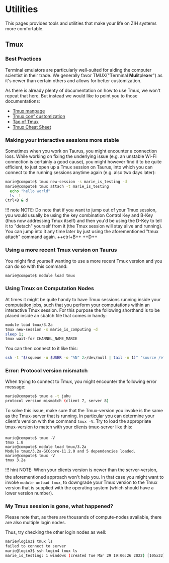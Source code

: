 # Utilities

This pages provides tools and utilities that make your life on ZIH systems more comfortable.

## Tmux

### Best Practices

Terminal emulators are particularly well-suited for aiding the computer scientist in their trade. We generally favor TMUX("**T**erminal **Mu**litple**x**er") as it's newer than certain others and allows for better customization.

As there is already plenty of documentation on how to use Tmux,
we won't repeat that here.
But instead we would like to point you to those documentations:

* [Tmux manpage](https://manpages.org/tmux)
* [Tmux.conf customization](https://tmuxguide.readthedocs.io/en/latest/tmux/tmux.html#tmux-conf)
* [Tao of Tmux](https://tao-of-tmux.readthedocs.io/en/latest/)
* [Tmux Cheat Sheet](https://tmuxcheatsheet.com/)

### Making your interactive sessions more stable

Sometimes when you work on Taurus, you might encounter a connection loss.
While working on fixing the underlying issue
(e.g. an unstable Wi-Fi connection is certainly a good cause),
you might however find it to be quite efficient,
to just open up a Tmux session on Taurus,
into which you can connect to the running sessions anytime again
(e.g. also two days later):

``` bash
marie@compute$ tmux new-session -s marie_is_testing -d
marie@compute$ tmux attach -t marie_is_testing
  echo "hello world"
  ls -l
Ctrl+B & d
```

!!! note NOTE: Do note that if you want to jump out of your Tmux session,
you would usually be using the key combination
Control Key and B-Key (thus now addressing Tmux itself)
and then you'd be using the D-Key to tell it to "detach" yourself from it
(the Tmux session will stay alive and running).
You can jump into it any time later by just using the aforementioned "tmux attach" command again.
++ctrl+B++  ++D++

### Using a more recent Tmux version on Taurus

You might find yourself wanting to use a more recent Tmux version
and you can do so with this command:
``` bash
marie@compute$ module load tmux
```

### Using Tmux on Computation Nodes

At times it might be quite handy to have Tmux sessions running inside your computation jobs,
such that you perform your computations within an interactive Tmux session.
For this purpose the following shorthand is to be placed inside an sbatch file that comes in handy:

``` bash
module load tmux/3.2a
tmux new-session -s marie_is_computing -d
sleep 1;
tmux wait-for CHANNEL_NAME_MARIE
```

You can then connect to it like this:

``` bash
ssh -t "$(squeue -u $USER -o "%N" 2>/dev/null | tail -n 1)" "source /etc/profile.d/10_modules.sh; module load tmux/3.2a; tmux attach"
```

### Error: Protocol version mismatch

When trying to connect to Tmux, you might encounter the following error message:

``` bash
marie@compute$ tmux a -t juhu
protocol version mismatch (client 7, server 8)
```

To solve this issue, make sure that the Tmux-version you invoke
is the same as the Tmux-server that is running.
In particular you can determine your client's version with the command `tmux -V`.
Try to load the appropriate tmux-version to match with your clients tmux-server like this:
```
marie@compute$ tmux -V
tmux 1.8
marie@compute$ module load tmux/3.2a
Module tmux/3.2a-GCCcore-11.2.0 and 5 dependencies loaded.
marie@compute$ tmux -V
tmux 3.2a
```

!!! hint NOTE: When your clients version is newer than the server-version,
the aforementioned approach won't help you.
In that case you might want to invoke `module unload tmux`,
to downgrade your Tmux version to the Tmux version that is supplied with the operating system
(which should have a lower version number).


### My Tmux session is gone, what happened?

Please note that, as there are thousands of compute-nodes available,
there are also multiple login nodes.

Thus, try checking the other login nodes as well:

``` bash
marie@login3$ tmux ls
failed to connect to server
marie@login3$ ssh login4 tmux ls
marie_is_testing: 1 windows (created Tue Mar 29 19:06:26 2022) [105x32]
```
